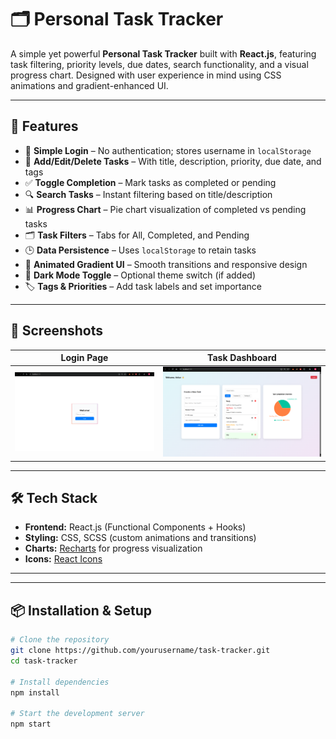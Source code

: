 # 🗂️ Personal Task Tracker

A simple yet powerful **Personal Task Tracker** built with **React.js**, featuring task filtering, priority levels, due dates, search functionality, and a visual progress chart. Designed with user experience in mind using CSS animations and gradient-enhanced UI.

---

## 🚀 Features

- 🔐 **Simple Login** – No authentication; stores username in `localStorage`
- 📝 **Add/Edit/Delete Tasks** – With title, description, priority, due date, and tags
- ✅ **Toggle Completion** – Mark tasks as completed or pending
- 🔍 **Search Tasks** – Instant filtering based on title/description
- 📊 **Progress Chart** – Pie chart visualization of completed vs pending tasks
- 🗂️ **Task Filters** – Tabs for All, Completed, and Pending
- 🕒 **Data Persistence** – Uses `localStorage` to retain tasks
- 🎨 **Animated Gradient UI** – Smooth transitions and responsive design
- 🌙 **Dark Mode Toggle** – Optional theme switch (if added)
- 🏷️ **Tags & Priorities** – Add task labels and set importance

---

## 📸 Screenshots

| Login Page | Task Dashboard |
|------------|----------------|
| ![Login](public/Screenshot%202025-07-07%20123807.png) | ![Dashboard](public/Screenshot%202025-07-04%20185621.png) |


---

## 🛠️ Tech Stack

- **Frontend:** React.js (Functional Components + Hooks)
- **Styling:** CSS, SCSS (custom animations and transitions)
- **Charts:** [Recharts](https://recharts.org/) for progress visualization
- **Icons:** [React Icons](https://react-icons.github.io/react-icons/)

---

---

## 📦 Installation & Setup

```bash
# Clone the repository
git clone https://github.com/yourusername/task-tracker.git
cd task-tracker

# Install dependencies
npm install

# Start the development server
npm start

